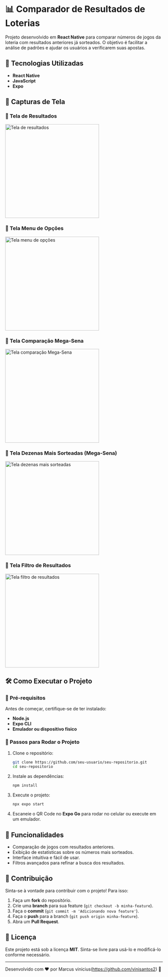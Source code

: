 # 📊 Comparador de Resultados de Loterias

Projeto desenvolvido em **React Native** para comparar números de jogos da loteria com resultados anteriores já sorteados. O objetivo é facilitar a análise de padrões e ajudar os usuários a verificarem suas apostas.

## 🚀 Tecnologias Utilizadas

- **React Native**
- **JavaScript**
- **Expo**

## 📱 Capturas de Tela

### 📌 Tela de Resultados
<img src="imagensApp/resultados.png" alt="Tela de resultados" width="300px">

### 📌 Tela Menu de Opções
<img src="imagensApp/tela_menu.png" alt="Tela menu de opções" width="300px">

### 📌 Tela Comparação Mega-Sena
<img src="imagensApp/mega_comparacao.png" alt="Tela comparação Mega-Sena" width="300px">

### 📌 Tela Dezenas Mais Sorteadas (Mega-Sena)
<img src="imagensApp/dezenas_mega.png" alt="Tela dezenas mais sorteadas" width="300px">

### 📌 Tela Filtro de Resultados
<img src="imagensApp/filtro_resultados.png" alt="Tela filtro de resultados" width="300px">

## 🛠️ Como Executar o Projeto

### 📌 Pré-requisitos
Antes de começar, certifique-se de ter instalado:
- **Node.js**
- **Expo CLI**
- **Emulador ou dispositivo físico**

### 📌 Passos para Rodar o Projeto

1. Clone o repositório:
   ```sh
   git clone https://github.com/seu-usuario/seu-repositorio.git
   cd seu-repositorio
   ```

2. Instale as dependências:
   ```sh
   npm install
   ```

3. Execute o projeto:
   ```sh
   npx expo start
   ```

4. Escaneie o QR Code no **Expo Go** para rodar no celular ou execute em um emulador.

## 📌 Funcionalidades

- Comparação de jogos com resultados anteriores.
- Exibição de estatísticas sobre os números mais sorteados.
- Interface intuitiva e fácil de usar.
- Filtros avançados para refinar a busca dos resultados.

## 🤝 Contribuição
Sinta-se à vontade para contribuir com o projeto! Para isso:
1. Faça um **fork** do repositório.
2. Crie uma **branch** para sua feature (`git checkout -b minha-feature`).
3. Faça o **commit** (`git commit -m 'Adicionando nova feature'`).
4. Faça o **push** para a branch (`git push origin minha-feature`).
5. Abra um **Pull Request**.

## 📄 Licença

Este projeto está sob a licença **MIT**. Sinta-se livre para usá-lo e modificá-lo conforme necessário.

---

Desenvolvido com ❤️ por Marcus vinicius(https://github.com/vinisantos2) 🚀
